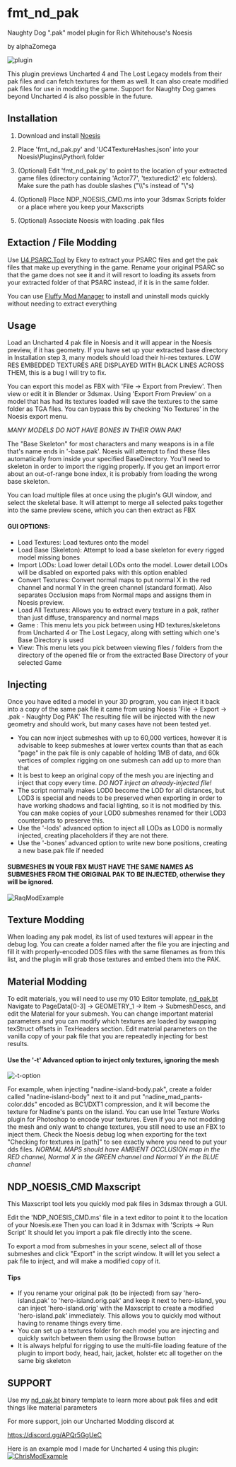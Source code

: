# fmt_nd_pak
Naughty Dog ".pak" model plugin for Rich Whitehouse's Noesis

by alphaZomega

![plugin](https://i.imgur.com/oAzAv5A.png)

This plugin previews Uncharted 4 and The Lost Legacy models from their pak files and can fetch textures for them as well.
It can also create modified pak files for use in modding the game.
Support for Naughty Dog games beyond Uncharted 4 is also possible in the future.


## Installation
1. Download and install [Noesis](https://richwhitehouse.com/index.php?content=inc_projects.php&showproject=91)

2. Place 'fmt_nd_pak.py' and 'UC4TextureHashes.json' into your Noesis\Plugins\Python\ folder

3. (Optional) Edit 'fmt_nd_pak.py' to point to the location of your extracted game files (directory containing 'Actor77', 'texturedict2' etc folders). Make sure the path has double slashes ("\\\\"s instead of "\\\"s)

4. (Optional) Place NDP_NOESIS_CMD.ms into your 3dsmax Scripts folder or a place where you keep your Maxscripts

5. (Optional) Associate Noesis with loading .pak files


## Extaction / File Modding
Use [U4.PSARC.Tool](https://github.com/Ekey/U4.PSARC.Tool) by Ekey to extract your PSARC files and get the pak files that make up everything in the game.
Rename your original PSARC so that the game does not see it and it will resort to loading its assets from your extracted folder of that PSARC instead, if it is in the same folder.

You can use [Fluffy Mod Manager](https://www.nexusmods.com/unchartedlegacyofthievescollection/mods/45) to install and uninstall mods quickly without needing to extract everything

## Usage
Load an Uncharted 4 pak file in Noesis and it will appear in the Noesis preview, if it has geometry.
If you have set up your extracted base directory in Installation step 3, many models should load their hi-res textures.
LOW RES EMBEDDED TEXTURES ARE DISPLAYED WITH BLACK LINES ACROSS THEM, this is a bug I will try to fix.

You can export this model as FBX with 'File -> Export from Preview'. Then view or edit it in Blender or 3dsmax.
Using 'Export From Preview' on a model that has had its textures loaded will save the textures to the same folder as TGA files. You can bypass this by checking 'No Textures' in the Noesis export menu.

*MANY MODELS DO NOT HAVE BONES IN THEIR OWN PAK!*

The "Base Skeleton" for most characters and many weapons is in a file that's name ends in '-base.pak'. Noesis will attempt to find these files automatically from inside your specified BaseDirectory. You'll need to skeleton in order to import the rigging properly.
If you get an import error about an out-of-range bone index, it is probably from loading the wrong base skeleton.

You can load multiple files at once using the plugin's GUI window, and select the skeletal base. It will attempt to merge all selected paks together into the same preview scene, which you can then extract as FBX

#### GUI OPTIONS:

- Load Textures: 	  	Load textures onto the model
- Load Base (Skeleton):	Attempt to load a base skeleton for every rigged model missing bones
- Import LODs:		  	Load lower detail LODs onto the model. Lower detail LODs will be disabled on exported paks with this option enabled
- Convert Textures:	  	Convert normal maps to put normal X in the red channel and normal Y in the green channel (standard format). Also separates Occlusion maps from Normal maps and assigns them in Noesis preview.
- Load All Textures:	Allows you to extract every texture in a pak, rather than just diffuse, transparency and normal maps
- Game :				This menu lets you pick between using HD textures/skeletons from Uncharted 4 or The Lost Legacy, along with setting which one's Base Directory is used	
- View: 				This menu lets you pick between viewing files / folders from the directory of the opened file or from the extracted Base Directory of your selected Game

## Injecting
Once you have edited a model in your 3D program, you can inject it back into a copy of the same pak file it came from using Noesis 'File -> Export -> .pak - Naughty Dog PAK'
The resulting file will be injected with the new geometry and should work, but many cases have not been tested yet.

- You can now inject submeshes with up to 60,000 vertices, however it is advisable to keep submeshes at lower vertex counts than that as each "page" in the pak file is only capable of holding 1MB of data, and 60k vertices of complex rigging on one submesh can add up to more than that
- It is best to keep an original copy of the mesh you are injecting and inject that copy every time. *DO NOT inject an already-injected file!*
- The script normally makes LOD0 become the LOD for all distances, but LOD3 is special and needs to be preserved when exporting in order to have working shadows and facial lighting, so it is not modified by this. You can make copies of your LOD0 submeshes renamed for their LOD3 counterparts to preserve this.
- Use the '-lods' advanced option to inject all LODs as LOD0 is normally injected, creating placeholders if they are not there.
- Use the '-bones' advanced option to write new bone positions, creating a new base.pak file if needed

#### SUBMESHES IN YOUR FBX MUST HAVE THE SAME NAMES AS SUBMESHES FROM THE ORIGINAL PAK TO BE INJECTED, otherwise they will be ignored.

![RaqModExample](https://i.imgur.com/ET7C3wm.png)


## Texture Modding
When loading any pak model, its list of used textures will appear in the debug log.
You can create a folder named after the file you are injecting and fill it with properly-encoded DDS files with the same filenames as from this list, and the plugin will grab those textures and embed them into the PAK.

## Material Modding
To edit materials, you will need to use my 010 Editor template, [nd_pak.bt ](https://github.com/alphazolam/nd_pak.bt)
Navigate to PageData[0-3] -> GEOMETRY_1 -> Item -> SubmeshDescs, and edit the Material for your submesh. You can change important material parameters and you can modify which textures are loaded by swapping texStruct offsets in TexHeaders section.
Edit material parameters on the vanilla copy of your pak file that you are repeatedly injecting for best results.

#### Use the '-t' Advanced option to inject only textures, ignoring the mesh

![-t-option](https://i.imgur.com/0CEvcyC.png)

For example, when injecting "nadine-island-body.pak", create a folder called "nadine-island-body" next to it and put "nadine_mad_pants-color.dds" encoded as BC1/DXT1 compression, and it will become the texture for Nadine's pants on the island. You can use Intel Texture Works plugin for Photoshop to encode your textures.
Even if you are not modding the mesh and only want to change textures, you still need to use an FBX to inject them.
Check the Noesis debug log when exporting for the text "Checking for textures in \[path]" to see exactly where you need to put your dds files.
*NORMAL MAPS should have AMBIENT OCCLUSION map in the RED channel, Normal X in the GREEN channel and Normal Y in the BLUE channel*


## NDP_NOESIS_CMD Maxscript
This Maxscript tool lets you quickly mod pak files in 3dsmax through a GUI.

Edit the 'NDP_NOESIS_CMD.ms' file in a text editor to point it to the location of your Noesis.exe
Then you can load it in 3dsmax with 'Scripts -> Run Script'
It should let you import a pak file directly into the scene.

To export a mod from submeshes in your scene, select all of those submeshes and click "Export" in the script window.
It will let you select a pak file to inject, and will make a modified copy of it.

#### Tips
- If you rename your original pak (to be injected) from say 'hero-island.pak' to 'hero-island.orig.pak' and keep it next to hero-island, you can inject 'hero-island.orig' with the Maxscript to create a modified 'hero-island.pak' immediately. This allows you to quickly mod without having to rename things every time.
- You can set up a textures folder for each model you are injecting and quickly switch between them using the Browse button
- It is always helpful for rigging to use the multi-file loading feature of the plugin to import body, head, hair, jacket, holster etc all together on the same big skeleton

## SUPPORT 
Use my [nd_pak.bt](https://github.com/alphazolam/nd_pak.bt) binary template to learn more about pak files and edit things like material parameters


For more support, join our Uncharted Modding discord at 

https://discord.gg/APQr5GgUeC


Here is an example mod I made for Uncharted 4 using this plugin:
[![ChrisModExample](https://i.imgur.com/b4b6Y6K.jpg)](https://youtu.be/iFkjbkle4JU)